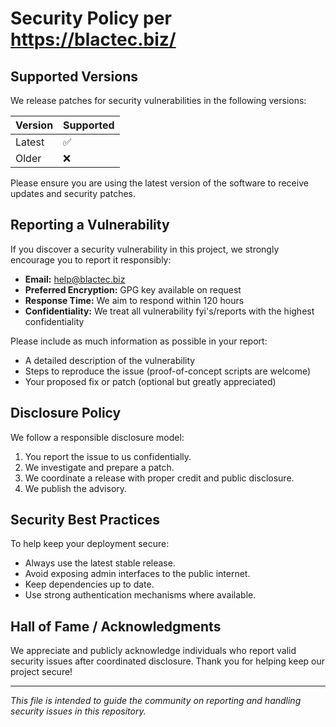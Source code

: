 # Security Policy per https://blactec.biz/
## Supported Versions

We release patches for security vulnerabilities in the following versions:

| Version | Supported          |
| ------- | ------------------ |
| Latest  | ✅                 |
| Older   | ❌                 |

Please ensure you are using the latest version of the software to receive updates and security patches.

## Reporting a Vulnerability

If you discover a security vulnerability in this project, we strongly encourage you to report it responsibly:

- **Email:** help@blactec.biz  
- **Preferred Encryption:** GPG key available on request  
- **Response Time:** We aim to respond within 120 hours  
- **Confidentiality:** We treat all vulnerability fyi's/reports with the highest confidentiality  

Please include as much information as possible in your report:

- A detailed description of the vulnerability
- Steps to reproduce the issue (proof-of-concept scripts are welcome)
- Your proposed fix or patch (optional but greatly appreciated)

## Disclosure Policy

We follow a responsible disclosure model:

1. You report the issue to us confidentially.
2. We investigate and prepare a patch.
3. We coordinate a release with proper credit and public disclosure.
4. We publish the advisory.

## Security Best Practices

To help keep your deployment secure:

- Always use the latest stable release.
- Avoid exposing admin interfaces to the public internet.
- Keep dependencies up to date.
- Use strong authentication mechanisms where available.

## Hall of Fame / Acknowledgments

We appreciate and publicly acknowledge individuals who report valid security issues after coordinated disclosure. Thank you for helping keep our project secure!

---

*This file is intended to guide the community on reporting and handling security issues in this repository.*
